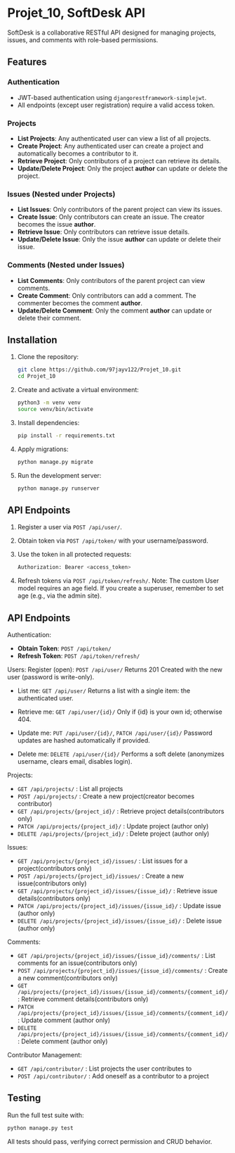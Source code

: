 # Projet_10, SoftDesk API

SoftDesk is a collaborative RESTful API designed for managing projects, issues, and comments with role-based permissions.

## Features

### Authentication

* JWT-based authentication using `djangorestframework-simplejwt`.
* All endpoints (except user registration) require a valid access token.

### Projects

* **List Projects**: Any authenticated user can view a list of all projects.
* **Create Project**: Any authenticated user can create a project and automatically becomes a contributor to it.
* **Retrieve Project**: Only contributors of a project can retrieve its details.
* **Update/Delete Project**: Only the project **author** can update or delete the project.

### Issues (Nested under Projects)

* **List Issues**: Only contributors of the parent project can view its issues.
* **Create Issue**: Only contributors can create an issue. The creator becomes the issue **author**.
* **Retrieve Issue**: Only contributors can retrieve issue details.
* **Update/Delete Issue**: Only the issue **author** can update or delete their issue.

### Comments (Nested under Issues)

* **List Comments**: Only contributors of the parent project can view comments.
* **Create Comment**: Only contributors can add a comment. The commenter becomes the comment **author**.
* **Update/Delete Comment**: Only the comment **author** can update or delete their comment.

## Installation

1. Clone the repository:

   ```bash
   git clone https://github.com/97jayv122/Projet_10.git
   cd Projet_10
   ```
2. Create and activate a virtual environment:

   ```bash
   python3 -m venv venv
   source venv/bin/activate
   ```
3. Install dependencies:

   ```bash
   pip install -r requirements.txt
   ```
4. Apply migrations:

   ```bash
   python manage.py migrate
   ```
5. Run the development server:

   ```bash
   python manage.py runserver
   ```

## API Endpoints
1. Register a user via `POST /api/user/`.

2. Obtain token via `POST /api/token/` with your username/password.

3. Use the token in all protected requests:

   ```bash
   Authorization: Bearer <access_token>
   ```

4. Refresh tokens via `POST /api/token/refresh/`.
Note: The custom User model requires an age field. If you create a superuser, remember to set age (e.g., via the admin site).

## API Endpoints

Authentication:

* **Obtain Token**: `POST /api/token/`
* **Refresh Token**: `POST /api/token/refresh/`

Users:
Register (open): `POST /api/user/`
Returns 201 Created with the new user (password is write-only).

* List me: `GET /api/user/`
Returns a list with a single item: the authenticated user.

* Retrieve me: `GET /api/user/{id}/`
Only if {id} is your own id; otherwise 404.

* Update me: `PUT /api/user/{id}/`, `PATCH /api/user/{id}/`
Password updates are hashed automatically if provided.

* Delete me: `DELETE /api/user/{id}/`
Performs a soft delete (anonymizes username, clears email, disables login).

Projects:

* `GET /api/projects/` : List all projects
* `POST /api/projects/` : Create a new project(creator becomes contributor)
* `GET /api/projects/{project_id}/` : Retrieve project details(contributors only)
* `PATCH /api/projects/{project_id}/` : Update project (author only)
* `DELETE /api/projects/{project_id}/` : Delete project (author only)

Issues:

* `GET /api/projects/{project_id}/issues/` : List issues for a project(contributors only)
* `POST /api/projects/{project_id}/issues/` : Create a new issue(contributors only)
* `GET /api/projects/{project_id}/issues/{issue_id}/` : Retrieve issue details(contributors only)
* `PATCH /api/projects/{project_id}/issues/{issue_id}/` : Update issue (author only)
* `DELETE /api/projects/{project_id}/issues/{issue_id}/` : Delete issue (author only)

Comments:

* `GET /api/projects/{project_id}/issues/{issue_id}/comments/` : List comments for an issue(contributors only)
* `POST /api/projects/{project_id}/issues/{issue_id}/comments/` : Create a new comment(contributors only)
* `GET /api/projects/{project_id}/issues/{issue_id}/comments/{comment_id}/` : Retrieve comment details(contributors only)
* `PATCH /api/projects/{project_id}/issues/{issue_id}/comments/{comment_id}/` : Update comment (author only)
* `DELETE /api/projects/{project_id}/issues/{issue_id}/comments/{comment_id}/` : Delete comment (author only)

Contributor Management:

* `GET /api/contributor/` : List projects the user contributes to
* `POST /api/contributor/` : Add oneself as a contributor to a project

## Testing

Run the full test suite with:

```bash
python manage.py test
```

All tests should pass, verifying correct permission and CRUD behavior.